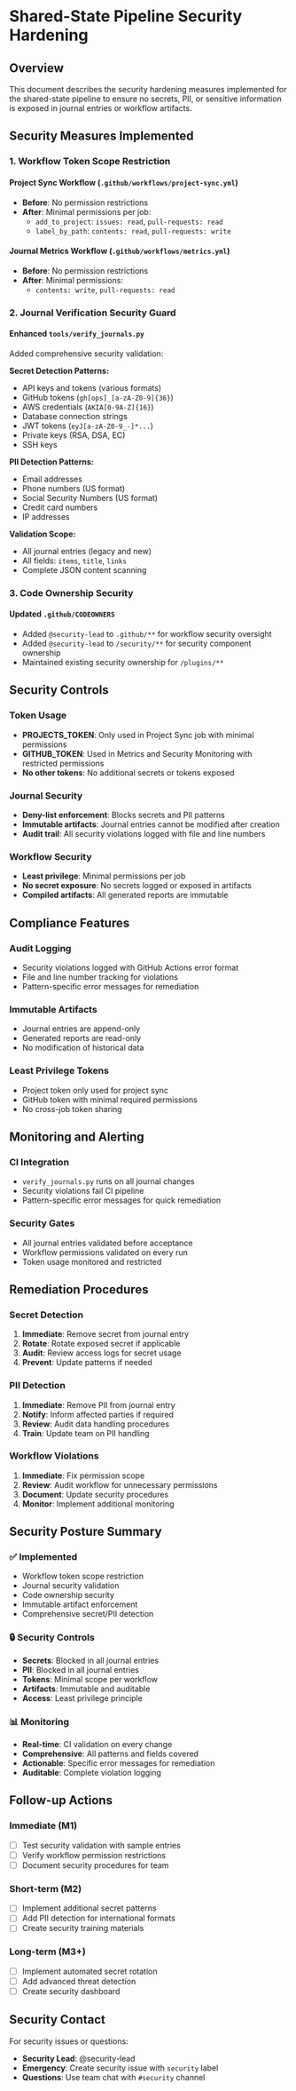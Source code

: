 # Shared-State Pipeline Security Hardening

## Overview

This document describes the security hardening measures implemented for the shared-state pipeline to ensure no secrets, PII, or sensitive information is exposed in journal entries or workflow artifacts.

## Security Measures Implemented

### 1. Workflow Token Scope Restriction

#### Project Sync Workflow (`.github/workflows/project-sync.yml`)
- **Before**: No permission restrictions
- **After**: Minimal permissions per job:
  - `add_to_project`: `issues: read`, `pull-requests: read`
  - `label_by_path`: `contents: read`, `pull-requests: write`

#### Journal Metrics Workflow (`.github/workflows/metrics.yml`)
- **Before**: No permission restrictions
- **After**: Minimal permissions:
  - `contents: write`, `pull-requests: read`

### 2. Journal Verification Security Guard

#### Enhanced `tools/verify_journals.py`
Added comprehensive security validation:

**Secret Detection Patterns:**
- API keys and tokens (various formats)
- GitHub tokens (`gh[ops]_[a-zA-Z0-9]{36}`)
- AWS credentials (`AKIA[0-9A-Z]{16}`)
- Database connection strings
- JWT tokens (`eyJ[a-zA-Z0-9_-]*...`)
- Private keys (RSA, DSA, EC)
- SSH keys

**PII Detection Patterns:**
- Email addresses
- Phone numbers (US format)
- Social Security Numbers (US format)
- Credit card numbers
- IP addresses

**Validation Scope:**
- All journal entries (legacy and new)
- All fields: `items`, `title`, `links`
- Complete JSON content scanning

### 3. Code Ownership Security

#### Updated `.github/CODEOWNERS`
- Added `@security-lead` to `.github/**` for workflow security oversight
- Added `@security-lead` to `/security/**` for security component ownership
- Maintained existing security ownership for `/plugins/**`

## Security Controls

### Token Usage
- **PROJECTS_TOKEN**: Only used in Project Sync job with minimal permissions
- **GITHUB_TOKEN**: Used in Metrics and Security Monitoring with restricted permissions
- **No other tokens**: No additional secrets or tokens exposed

### Journal Security
- **Deny-list enforcement**: Blocks secrets and PII patterns
- **Immutable artifacts**: Journal entries cannot be modified after creation
- **Audit trail**: All security violations logged with file and line numbers

### Workflow Security
- **Least privilege**: Minimal permissions per job
- **No secret exposure**: No secrets logged or exposed in artifacts
- **Compiled artifacts**: All generated reports are immutable

## Compliance Features

### Audit Logging
- Security violations logged with GitHub Actions error format
- File and line number tracking for violations
- Pattern-specific error messages for remediation

### Immutable Artifacts
- Journal entries are append-only
- Generated reports are read-only
- No modification of historical data

### Least Privilege Tokens
- Project token only used for project sync
- GitHub token with minimal required permissions
- No cross-job token sharing

## Monitoring and Alerting

### CI Integration
- `verify_journals.py` runs on all journal changes
- Security violations fail CI pipeline
- Pattern-specific error messages for quick remediation

### Security Gates
- All journal entries validated before acceptance
- Workflow permissions validated on every run
- Token usage monitored and restricted

## Remediation Procedures

### Secret Detection
1. **Immediate**: Remove secret from journal entry
2. **Rotate**: Rotate exposed secret if applicable
3. **Audit**: Review access logs for secret usage
4. **Prevent**: Update patterns if needed

### PII Detection
1. **Immediate**: Remove PII from journal entry
2. **Notify**: Inform affected parties if required
3. **Review**: Audit data handling procedures
4. **Train**: Update team on PII handling

### Workflow Violations
1. **Immediate**: Fix permission scope
2. **Review**: Audit workflow for unnecessary permissions
3. **Document**: Update security procedures
4. **Monitor**: Implement additional monitoring

## Security Posture Summary

### ✅ Implemented
- Workflow token scope restriction
- Journal security validation
- Code ownership security
- Immutable artifact enforcement
- Comprehensive secret/PII detection

### 🔒 Security Controls
- **Secrets**: Blocked in all journal entries
- **PII**: Blocked in all journal entries
- **Tokens**: Minimal scope per workflow
- **Artifacts**: Immutable and auditable
- **Access**: Least privilege principle

### 📊 Monitoring
- **Real-time**: CI validation on every change
- **Comprehensive**: All patterns and fields covered
- **Actionable**: Specific error messages for remediation
- **Auditable**: Complete violation logging

## Follow-up Actions

### Immediate (M1)
- [ ] Test security validation with sample entries
- [ ] Verify workflow permission restrictions
- [ ] Document security procedures for team

### Short-term (M2)
- [ ] Implement additional secret patterns
- [ ] Add PII detection for international formats
- [ ] Create security training materials

### Long-term (M3+)
- [ ] Implement automated secret rotation
- [ ] Add advanced threat detection
- [ ] Create security dashboard

## Security Contact

For security issues or questions:
- **Security Lead**: @security-lead
- **Emergency**: Create security issue with `security` label
- **Questions**: Use team chat with `#security` channel
